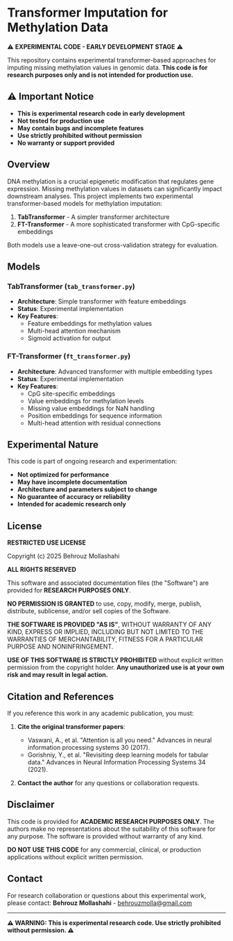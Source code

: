 # Transformer Imputation for Methylation Data

⚠️ **EXPERIMENTAL CODE - EARLY DEVELOPMENT STAGE** ⚠️

This repository contains experimental transformer-based approaches for imputing missing methylation values in genomic data. **This code is for research purposes only and is not intended for production use.**

## ⚠️ Important Notice

- **This is experimental research code in early development**
- **Not tested for production use**
- **May contain bugs and incomplete features**
- **Use strictly prohibited without permission**
- **No warranty or support provided**

## Overview

DNA methylation is a crucial epigenetic modification that regulates gene expression. Missing methylation values in datasets can significantly impact downstream analyses. This project implements two experimental transformer-based models for methylation imputation:

1. **TabTransformer** - A simpler transformer architecture
2. **FT-Transformer** - A more sophisticated transformer with CpG-specific embeddings

Both models use a leave-one-out cross-validation strategy for evaluation.

## Models

### TabTransformer (`tab_transformer.py`)
- **Architecture**: Simple transformer with feature embeddings
- **Status**: Experimental implementation
- **Key Features**: 
  - Feature embeddings for methylation values
  - Multi-head attention mechanism
  - Sigmoid activation for output

### FT-Transformer (`ft_transformer.py`)
- **Architecture**: Advanced transformer with multiple embedding types
- **Status**: Experimental implementation
- **Key Features**:
  - CpG site-specific embeddings
  - Value embeddings for methylation levels
  - Missing value embeddings for NaN handling
  - Position embeddings for sequence information
  - Multi-head attention with residual connections

## Experimental Nature

This code is part of ongoing research and experimentation:
- **Not optimized for performance**
- **May have incomplete documentation**
- **Architecture and parameters subject to change**
- **No guarantee of accuracy or reliability**
- **Intended for academic research only**

## License

**RESTRICTED USE LICENSE**

Copyright (c) 2025 Behrouz Mollashahi

**ALL RIGHTS RESERVED**

This software and associated documentation files (the "Software") are provided for **RESEARCH PURPOSES ONLY**. 

**NO PERMISSION IS GRANTED** to use, copy, modify, merge, publish, distribute, sublicense, and/or sell copies of the Software.

**THE SOFTWARE IS PROVIDED "AS IS"**, WITHOUT WARRANTY OF ANY KIND, EXPRESS OR IMPLIED, INCLUDING BUT NOT LIMITED TO THE WARRANTIES OF MERCHANTABILITY, FITNESS FOR A PARTICULAR PURPOSE AND NONINFRINGEMENT.

**USE OF THIS SOFTWARE IS STRICTLY PROHIBITED** without explicit written permission from the copyright holder. **Any unauthorized use is at your own risk and may result in legal action.**

## Citation and References

If you reference this work in any academic publication, you must:

1. **Cite the original transformer papers**:
   - Vaswani, A., et al. "Attention is all you need." Advances in neural information processing systems 30 (2017).
   - Gorishniy, Y., et al. "Revisiting deep learning models for tabular data." Advances in Neural Information Processing Systems 34 (2021).

2. **Contact the author** for any questions or collaboration requests.

## Disclaimer

This code is provided for **ACADEMIC RESEARCH PURPOSES ONLY**. The authors make no representations about the suitability of this software for any purpose. The software is provided without warranty of any kind.

**DO NOT USE THIS CODE** for any commercial, clinical, or production applications without explicit written permission.

## Contact

For research collaboration or questions about this experimental work, please contact:
**Behrouz Mollashahi** - behrouzmolla@gmail.com

---

**⚠️ WARNING: This is experimental research code. Use strictly prohibited without permission. ⚠️**
